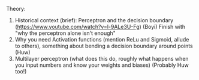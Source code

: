 Theory: 

1. Historical context (brief): Perceptron and the decision boundary (https://www.youtube.com/watch?v=l-9ALe3U-Fg) (Boyi)
Finish with "why the perceptron alone isn't enough"
2. Why you need Activation functions (mention ReLu and Sigmoid, allude to others), something about bending a decision boundary around points (Huw)
3. Multilayer perceptron (what does this do, roughly what happens when you input numbers and know your weights and biases) (Probably Huw too!)
